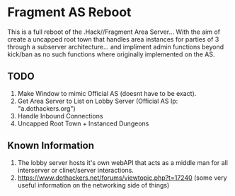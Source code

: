 # Fragment AS Reboot
 This is a full reboot of the .Hack//Fragment Area Server... With the aim of create a uncapped root town that handles area instances for parties of 3 through a subserver architecture... and impliment admin functions beyond kick/ban as no such functions where originally implemented on the AS.

 ## TODO
 1. Make Window to mimic Official AS (doesnt have to be exact).
 2. Get Area Server to List on Lobby Server (Official AS Ip: "a.dothackers.org")
 3. Handle Inbound Connections
 4. Uncapped Root Town + Instanced Dungeons

 ## Known Information
 1. The lobby server hosts it's own webAPI that acts as a middle man for all interserver or clinet/server interactions.
 2. https://www.dothackers.net/forums/viewtopic.php?t=17240 (some very useful information on the networking side of things)
